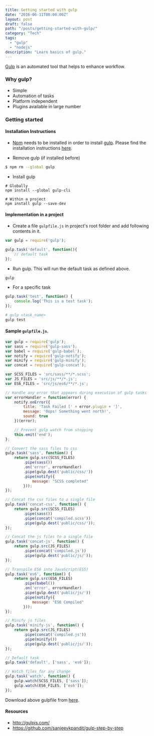 ```yaml
---
title: Getting started with gulp
date: "2016-06-11T00:00:00Z"
layout: post
draft: false
path: "/posts/getting-started-with-gulp/"
category: "Tech"
tags:
  - "gulp"
  - "nodejs"
description: "Learn basics of gulp."
---
```


<a href="http://gulpjs.com/" target="_blank">Gulp</a> is an automated tool that helps to enhance workflow.

### Why gulp?

- Simple
- Automation of tasks
- Platform independent
- Plugins available in large number

### Getting started

#### Installation Instructions

- <a href="http://npmjs.com/" target="_blank">Npm</a> needs to be installed in order to install <a href="http://gulpjs.com/" target="_blank">gulp</a>. Please find the installation instructions <a href="{{site.baseurl}}/install-node-and-npm/" target="_blank">here</a>.

- Remove gulp (if installed before)

```bash
$ npm rm --global gulp
```

- Install gulp

```
# Globally
npm install --global gulp-cli

# Within a project
npm install gulp --save-dev
```

#### Implementation in a project

- Create a file `gulpfile.js` in project's root folder and add following contents in it.

```js
var gulp = require('gulp');

gulp.task('default', function(){
    // default task
});
```

- Run gulp. This will run the default task as defined above.

```bash
gulp
```

- For a specific task

```js
gulp.task('test', function() {
    console.log('This is a test task');
});
```
```bash
# gulp <task_name>
gulp test
```

#### Sample `gulpfile.js`.

```js
var gulp = require('gulp');
var sass = require('gulp-sass');
var babel = require('gulp-babel');
var notify = require('gulp-notify');
var minify = require('gulp-minify');
var concat = require('gulp-concat');

var SCSS_FILES = 'src/sass/**/*.scss';
var JS_FILES = 'src/js/**/*.js';
var ES6_FILES = 'src/js/es6/**/*.js';

// Handle any error that appears during execution of gulp tasks
var errorHandler = function(error) {
    notify.onError({
        title: 'Task Failed [' + error.plugin + ']',
        message: 'Oops! Something went north!',
        sound: true
    })(error);

    // Prevent gulp watch from stopping
    this.emit('end');
};

// Convert the sass files to css
gulp.task('sass', function() {
    return gulp.src(SCSS_FILES)
        .pipe(sass())
        .on('error', errorHandler)
        .pipe(gulp.dest('public/css/'))
        .pipe(notify({
            message: "SCSS completed"
        }));
});

// Concat the css files to a single file
gulp.task('concat-css', function() {
    return gulp.src(SCSS_FILES)
        .pipe(sass())
        .pipe(concat('compiled.scss'))
        .pipe(gulp.dest('public/css/'));
});

// Concat the js files to a single file
gulp.task('concat-js', function() {
    return gulp.src(JS_FILES)
        .pipe(concat('compiled.js'))
        .pipe(gulp.dest('public/js/'));
});

// Transpile ES6 into JavaScript(ES5)
gulp.task('es6', function() {
    return gulp.src(ES6_FILES)
        .pipe(babel())
        .on('error', errorHandler)
        .pipe(gulp.dest('public/js/'))
        .pipe(notify({
            message: "ES6 Compiled"
        }));
});

// Minify js files
gulp.task('minify-js', function() {
    return gulp.src(JS_FILES)
        .pipe(concat('compiled.js'))
        .pipe(minify())
        .pipe(gulp.dest('public/js/'));
});

// Default task
gulp.task('default', ['sass', 'es6']);

// Watch files for any change
gulp.task('watch', function() {
    gulp.watch(SCSS_FILES, ['sass']);
    gulp.watch(ES6_FILES, ['es6']);
});
```

Download above gulpfile from <a href="https://gist.github.com/sanjeevkpandit/38e690d8c1625ee1486fa13e3d554700" target="_blank">here</a>.

#### Resources
* <a href="http://gulpjs.com/" target="_blank">http://gulpjs.com/</a>
* <a href="https://github.com/sanjeevkpandit/gulp-step-by-step" target="_blank">https://github.com/sanjeevkpandit/gulp-step-by-step</a>
